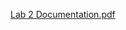 [Lab 2 Documentation.pdf](https://github.com/jramey2016/TinkerCad/files/9944460/Lab.2.Documentation.pdf)
